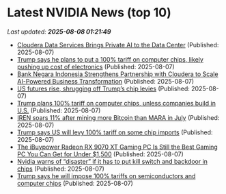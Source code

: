 # Latest NVIDIA News (top 10)
_Last updated: **2025-08-08 01:21:49**_

- [Cloudera Data Services Brings Private AI to the Data Center](https://www.globenewswire.com/news-release/2025/08/07/3128846/31982/en/Cloudera-Data-Services-Brings-Private-AI-to-the-Data-Center.html) (Published: 2025-08-07)
- [Trump says he plans to put a 100% tariff on computer chips, likely pushing up cost of electronics](https://www.news4jax.com/business/2025/08/06/trump-says-he-plans-to-put-a-100-tariff-on-computer-chips-likely-pushing-up-cost-of-electronics/) (Published: 2025-08-07)
- [Bank Negara Indonesia Strengthens Partnership with Cloudera to Scale AI-Powered Business Transformation](https://www.globenewswire.com/news-release/2025/08/07/3128843/31982/en/Bank-Negara-Indonesia-Strengthens-Partnership-with-Cloudera-to-Scale-AI-Powered-Business-Transformation.html) (Published: 2025-08-07)
- [US futures rise, shrugging off Trump’s chip levies](https://economictimes.indiatimes.com/markets/stocks/news/us-futures-rise-shrugging-off-trumps-chip-levies/articleshow/123153124.cms) (Published: 2025-08-07)
- [Trump plans 100% tariff on computer chips, unless companies build in U.S.](https://japantoday.com/category/world/trump-says-he-plans-to-put-a-100-tariff-on-computer-chips-likely-pushing-up-cost-of-electronics) (Published: 2025-08-07)
- [IREN soars 11% after mining more Bitcoin than MARA in July](https://cointelegraph.com/news/iren-mines-more-bitcoin-mara-holdings-in-july) (Published: 2025-08-07)
- [Trump says US will levy 100% tariff on some chip imports](https://economictimes.indiatimes.com/news/international/global-trends/trump-says-us-will-levy-100-tariff-on-some-chip-imports/articleshow/123153029.cms) (Published: 2025-08-07)
- [The iBuypower Radeon RX 9070 XT Gaming PC Is Still the Best Gaming PC You Can Get for Under $1,500](https://www.ign.com/articles/best-gaming-pc-deal-under-1500-ibuypower-from-walmart) (Published: 2025-08-07)
- [Nvidia warns of “disaster” if it has to put kill switch and backdoor in chips](https://biztoc.com/x/05042dc58631019a) (Published: 2025-08-07)
- [Trump says he will impose 100% tariffs on semiconductors and computer chips](https://www.usatoday.com/story/news/politics/2025/08/06/donald-trump-100-percent-tariffs-chips-semiconductors/85551845007/) (Published: 2025-08-07)
